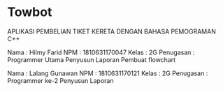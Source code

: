 # Towbot
APLIKASI PEMBELIAN TIKET KERETA DENGAN BAHASA PEMOGRAMAN C++

Nama		  : Hilmy Farid
NPM  		  : 1810631170047
Kelas 		: 2G
Penugasan : Programmer Utama
            Penyusun Laporan
            Pembuat flowchart


Nama		  : Lalang Gunawan
NPM  		  : 1810631170121
Kelas 		: 2G
Penugasan 	: Programmer ke-2
              Penyusun Laporan

